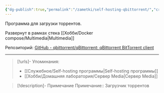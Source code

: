 ```yaml
---
{"dg-publish":true,"permalink":"/zametki/self-hosting-qbittorrent/","created":"2024-09-02 01:31","updated":"2024-10-09T19:53:26+03:00"}
---
```


Программа для загрузки торрентов.

Развернут в рамках стека [[Хобби/Docker compose/Multimedia\|Multimedia]]

Репозиторий: [GitHub - qbittorrent/qBittorrent: qBittorrent BitTorrent client](https://github.com/qbittorrent/qBittorrent)

---
> [!urls]- Упоминания:
> - [[Служебное/Self-hosting программы\|Self-hosting программы]]
> - [[Хобби/Домашняя лаборатория/Сервер Media\|Сервер Media]]

> [!description]- Примечание
> Примечание:: Загрузчик торрентов
